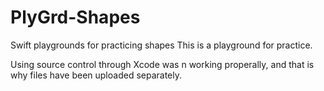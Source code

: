 # PlyGrd-Shapes
Swift playgrounds for practicing shapes
This is a playground for practice.

Using source control through Xcode was n working properally, and that is why files have been uploaded separately.
